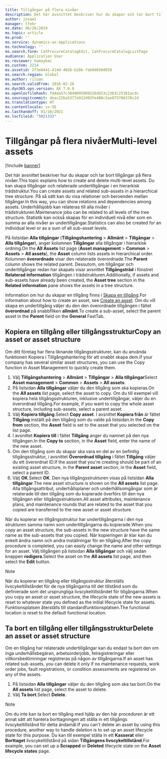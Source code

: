 ```yaml
---
title: Tillgångar på flera nivåer
description: Det här avsnittet beskriver hur du skapar och tar bort tillgångar på flera nivåer.
author: josaw1
manager: tfehr
ms.date: 06/26/2019
ms.topic: article
ms.prod: ''
ms.service: dynamics-ax-applications
ms.technology: ''
ms.search.form: CatProcureCatalogEdit, CatProcureCatalogListPage
audience: Application User
ms.reviewer: kamaybac
ms.custom: 2214
ms.assetid: 2f3e0441-414d-402b-b28b-7ab0d650d658
ms.search.region: Global
ms.author: riluan
ms.search.validFrom: 2016-02-28
ms.dyn365.ops.version: AX 7.0.0
ms.openlocfilehash: fd4da57c3849095909226db53c23b3c25301acdc
ms.sourcegitcommit: deac22ba5377a912d93fe408c5ae875706378c2d
ms.translationtype: HT
ms.contentlocale: sv-SE
ms.lasthandoff: 01/16/2021
ms.locfileid: "5021332"
---
```

# <a name="multi-level-assets"></a><span data-ttu-id="d180d-103">Tillgångar på flera nivåer</span><span class="sxs-lookup"><span data-stu-id="d180d-103">Multi-level assets</span></span>

[!include [banner](../../includes/banner.md)]

 

<span data-ttu-id="d180d-104">Det här avsnittet beskriver hur du skapar och tar bort tillgångar på flera nivåer.</span><span class="sxs-lookup"><span data-stu-id="d180d-104">This topic explains how to create and delete multi-level assets.</span></span> <span data-ttu-id="d180d-105">Du kan skapa tillgångar och relaterade undertillgångar i en hierarkisk trädstruktur.</span><span class="sxs-lookup"><span data-stu-id="d180d-105">You can create assets and related sub-assets in a hierarchical tree structure.</span></span> <span data-ttu-id="d180d-106">På så sätt kan du visa relationer och beroenden mellan tillgångar.</span><span class="sxs-lookup"><span data-stu-id="d180d-106">In this way, you can show relations and dependencies among assets.</span></span> <span data-ttu-id="d180d-107">Underhållsjobb kan relateras till alla nivåer i trädstrukturen.</span><span class="sxs-lookup"><span data-stu-id="d180d-107">Maintenance jobs can be related to all levels of the tree structure.</span></span> <span data-ttu-id="d180d-108">Statistik kan också skapas för en individuell nivå eller som en summa av alla nivåer av undertillgångar.</span><span class="sxs-lookup"><span data-stu-id="d180d-108">Statistics can also be created for an individual level or as a sum of all sub-asset levels.</span></span>

<span data-ttu-id="d180d-109">På listsidan **Alla tillgångar** (**Tillgångshantering** \> **Allmänt** \> **Tillgångar** \> **Alla tillgångar**), anger kolumnen **Tillgångar** alla tillgångar i hierarkisk ordning.</span><span class="sxs-lookup"><span data-stu-id="d180d-109">On the **All Assets** list page (**Asset management** \> **Common** \> **Assets** \> **All assets**), the **Asset** column lists assets in hierarchical order.</span></span> <span data-ttu-id="d180d-110">Kolumnen **överordnade** visar den relaterade överordnade.</span><span class="sxs-lookup"><span data-stu-id="d180d-110">The **Parent** column shows the related parent.</span></span> <span data-ttu-id="d180d-111">Dessutom, om tillgångar och undertillgångar redan har skapats visar avsnittet **Tillgångsträd** i fönstret **Relaterad information** tillgången i trädstrukturen.</span><span class="sxs-lookup"><span data-stu-id="d180d-111">Additionally, if assets and sub-assets have already been created, the **Asset tree** section in the **Related information** pane shows the assets in a tree structure.</span></span>

<span data-ttu-id="d180d-112">Information om hur du skapar en tillgång finns i [Skapa en tillgång](../objects/create-an-object.md).</span><span class="sxs-lookup"><span data-stu-id="d180d-112">For information about how to create an asset, see [Create an asset](../objects/create-an-object.md).</span></span> <span data-ttu-id="d180d-113">Om du vill skapa en undertillgång väljer du den den överordnade tillgången i fältet **överordnad** på snabbfliken **allmänt**.</span><span class="sxs-lookup"><span data-stu-id="d180d-113">To create a sub-asset, select the parent asset in the **Parent** field on the **General** FastTab.</span></span>

## <a name="copy-an-asset-or-asset-structure"></a><span data-ttu-id="d180d-114">Kopiera en tillgång eller tillgångsstruktur</span><span class="sxs-lookup"><span data-stu-id="d180d-114">Copy an asset or asset structure</span></span>

<span data-ttu-id="d180d-115">Om ditt företag har flera liknande tillgångsstrukturer, kan du använda funktionen Kopiera i Tillgångshantering för att snabbt skapa dem.</span><span class="sxs-lookup"><span data-stu-id="d180d-115">If your company has several similar asset structures, you can use the Copy function in Asset Management to quickly create them.</span></span>

1. <span data-ttu-id="d180d-116">Välj **Tillgångshantering** \> **Allmänt** \> **Tillgångar** \> **Alla tillgångar**</span><span class="sxs-lookup"><span data-stu-id="d180d-116">Select **Asset management** \> **Common** \> **Assets** \> **All assets**.</span></span>
2. <span data-ttu-id="d180d-117">På listsidan **Alla tillgångar** väljer du den tillgång som ska kopieras.</span><span class="sxs-lookup"><span data-stu-id="d180d-117">On the **All assets** list page, select the asset to copy.</span></span> <span data-ttu-id="d180d-118">Om du till exempel vill kopiera hela tillgångsstrukturen, inklusive undertillgångar, väljer du en överordnad tillgång.</span><span class="sxs-lookup"><span data-stu-id="d180d-118">For example, if you want to copy the whole asset structure, including sub-assets, select a parent asset.</span></span>
3. <span data-ttu-id="d180d-119">Välj **Kopiera tillgång**.</span><span class="sxs-lookup"><span data-stu-id="d180d-119">Select **Copy asset**.</span></span> <span data-ttu-id="d180d-120">I avsnittet **Kopiera från** är fältet **Tillgång** inställt på den tillgång som du valde på listsidan.</span><span class="sxs-lookup"><span data-stu-id="d180d-120">In the **Copy from** section, the **Asset** field is set to the asset that you selected on the list page.</span></span>
4. <span data-ttu-id="d180d-121">I avsnittet **Kopiera till** i fältet **Tillgång** anger du namnet på den nya tillgången.</span><span class="sxs-lookup"><span data-stu-id="d180d-121">In the **Copy to** section, in the **Asset** field, enter the name of the new asset.</span></span>
5. <span data-ttu-id="d180d-122">Om den tillgång som du skapar ska vara en del av en befintlig tillgångsstruktur, i avsnittet **Överordnad tillgång** i fältet **Tillgång** väljer du ett överordnat ID.</span><span class="sxs-lookup"><span data-stu-id="d180d-122">If the asset that you're creating should be part of an existing asset structure, in the **Parent asset** section, in the **Asset** field, select a parent ID.</span></span>
6. <span data-ttu-id="d180d-123">Välj **OK**.</span><span class="sxs-lookup"><span data-stu-id="d180d-123">Select **OK**.</span></span> <span data-ttu-id="d180d-124">Den nya tillgångsstrukturen visas på listsidan **Alla tillgångar**.</span><span class="sxs-lookup"><span data-stu-id="d180d-124">The new asset structure is shown on the **All assets** list page.</span></span> <span data-ttu-id="d180d-125">Alla tillgångsattribut, underhållsplaner och underhållsomgångar som är relaterade till den tillgång som du kopierade överförs till den nya tillgången eller tillgångsstrukturen.</span><span class="sxs-lookup"><span data-stu-id="d180d-125">All asset attributes, maintenance plans, and maintenance rounds that are related to the asset that you copied are transferred to the new asset or asset structure.</span></span>

<span data-ttu-id="d180d-126">När du kopierar en tillgångsstruktur har undertillgångarna i den nya strukturen samma namn som undertillgångarna du kopierade.</span><span class="sxs-lookup"><span data-stu-id="d180d-126">When you copy an asset structure, the sub-assets in the new structure have the same name as the sub-assets that you copied.</span></span> <span data-ttu-id="d180d-127">När kopieringen är klar kan du enkelt ändra namn och andra inställningar för en tillgång.</span><span class="sxs-lookup"><span data-stu-id="d180d-127">After the copy procedure is completed, you can easily change the name and other settings for an asset.</span></span> <span data-ttu-id="d180d-128">Välj tillgången på listsidan **Alla tillgångar** och välj sedan knappen **redigera**.</span><span class="sxs-lookup"><span data-stu-id="d180d-128">Select the asset on the **All assets** list page, and then select the **Edit** button.</span></span>

> [!NOTE]
> <span data-ttu-id="d180d-129">När du kopierar en tillgång eller tillgångsstruktur återställs livscykeltillståndet för de nya tillgångarna till det tillstånd som du definierade som det ursprungliga livscykeltillståndet för tillgångarna.</span><span class="sxs-lookup"><span data-stu-id="d180d-129">When you copy an asset or asset structure, the lifecycle state of the new assets is reset to whatever state you defined as the initial lifecycle state for assets.</span></span> <span data-ttu-id="d180d-130">Funktionsplatsen återställs till standardfunktionsplatsen.</span><span class="sxs-lookup"><span data-stu-id="d180d-130">The functional location is reset to the default functional location.</span></span>

## <a name="delete-an-asset-or-asset-structure"></a><span data-ttu-id="d180d-131">Ta bort en tillgång eller tillgångsstruktur</span><span class="sxs-lookup"><span data-stu-id="d180d-131">Delete an asset or asset structure</span></span>

<span data-ttu-id="d180d-132">Om en tillgång har relaterade undertillgångar kan du endast ta bort den om inga underhållsbegäran, arbetsorderjobb, felregistreringar eller villkorsbedömningar registreras på någon av tillgångarna.</span><span class="sxs-lookup"><span data-stu-id="d180d-132">If an asset has related sub-assets, you can delete it only if no maintenance requests, work order jobs, fault registrations, or condition assessments are registered on any of the assets.</span></span>

1. <span data-ttu-id="d180d-133">På listsidan **Alla tillgångar** väljer du den tillgång som ska tas bort.</span><span class="sxs-lookup"><span data-stu-id="d180d-133">On the **All assets** list page, select the asset to delete.</span></span>
2. <span data-ttu-id="d180d-134">Välj **Ta bort**.</span><span class="sxs-lookup"><span data-stu-id="d180d-134">Select **Delete**.</span></span>

> [!NOTE]
> <span data-ttu-id="d180d-135">Om du inte kan ta bort en tillgång med hjälp av den här proceduren är ett annat sätt att hantera borttagningen att ställa in ett tillgångs livscykeltillstånd för detta ändamål.</span><span class="sxs-lookup"><span data-stu-id="d180d-135">If you can't delete an asset by using this procedure, another way to handle deletion is to set up an asset lifecycle state for this purpose.</span></span> <span data-ttu-id="d180d-136">Du kan till exempel ställa in ett **Kasserat** eller **Borttaget** livscykeltillstånd på sidan **Tillgångens livscykeltillstånd**.</span><span class="sxs-lookup"><span data-stu-id="d180d-136">For example, you can set up a **Scrapped** or **Deleted** lifecycle state on the **Asset lifecycle states** page.</span></span>
